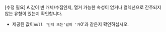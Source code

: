 [수정 필요]
A 값이 빈 개체/수집인지, 열거 가능한 속성이 없거나 컬렉션으로 간주되지 않는 유형이 있는지 확인합니다.

- 제공된 값이`null '인지 또는'길이 '가`0'과 같은지 확인하십시오.